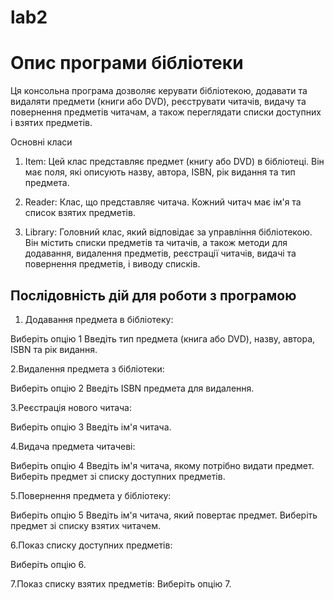 # lab2
# Опис програми бібліотеки

Ця консольна програма дозволяє керувати бібліотекою, додавати та видаляти предмети (книги або DVD), реєструвати читачів, видачу та повернення предметів читачам, а також переглядати списки доступних і взятих предметів.

Основні класи
1. Item: Цей клас представляє предмет (книгу або DVD) в бібліотеці. Він має поля, які описують назву, автора, ISBN, рік видання та тип предмета.

2. Reader: Клас, що представляє читача. Кожний читач має ім'я та список взятих предметів.

3. Library: Головний клас, який відповідає за управління бібліотекою. Він містить списки предметів та читачів, а також методи для додавання, видалення предметів, реєстрації читачів, видачі та повернення предметів, і виводу списків.

## Послідовність дій для роботи з програмою
1. Додавання предмета в бібліотеку:

Виберіть опцію 1
Введіть тип предмета (книга або DVD), назву, автора, ISBN та рік видання.

2.Видалення предмета з бібліотеки:

Виберіть опцію 2
Введіть ISBN предмета для видалення.

3.Реєстрація нового читача:

Виберіть опцію 3
Введіть ім'я читача.

4.Видача предмета читачеві:

Виберіть опцію 4
Введіть ім'я читача, якому потрібно видати предмет.
Виберіть предмет зі списку доступних предметів.

5.Повернення предмета у бібліотеку:

Виберіть опцію 5
Введіть ім'я читача, який повертає предмет.
Виберіть предмет зі списку взятих читачем.

6.Показ списку доступних предметів:

Виберіть опцію 6.

7.Показ списку взятих предметів:
Виберіть опцію 7.
